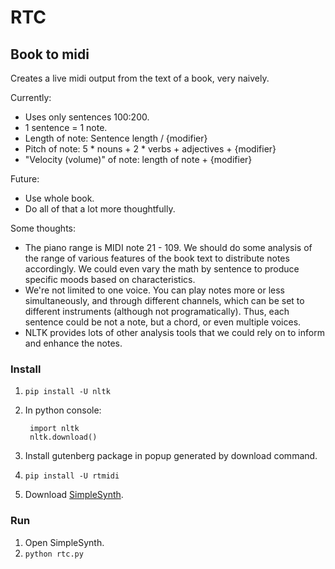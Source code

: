 # RTC

## Book to midi
Creates a live midi output from the text of a book, very naively.

Currently:

- Uses only sentences 100:200.
- 1 sentence = 1 note.
- Length of note: Sentence length / {modifier}
- Pitch of note: 5 * nouns + 2 * verbs + adjectives + {modifier}
- "Velocity (volume)" of note: length of note + {modifier}

Future:

- Use whole book.
- Do all of that a lot more thoughtfully.

Some thoughts:

- The piano range is MIDI note 21 - 109. We should do some analysis of the range of various features of the book text to distribute notes accordingly. We could even vary the math by sentence to produce specific moods based on characteristics.
- We're not limited to one voice. You can play notes more or less simultaneously, and through different channels, which can be set to different instruments (although not programatically). Thus, each sentence could be not a note, but a chord, or even multiple voices.
- NLTK provides lots of other analysis tools that we could rely on to inform and enhance the notes.

### Install
1. `pip install -U nltk`
2. In python console:

        import nltk
        nltk.download()

3. Install gutenberg package in popup generated by download command.
4. `pip install -U rtmidi`
5. Download [SimpleSynth](http://notahat.com/simplesynth/).

### Run
1. Open SimpleSynth.
6. `python rtc.py`
